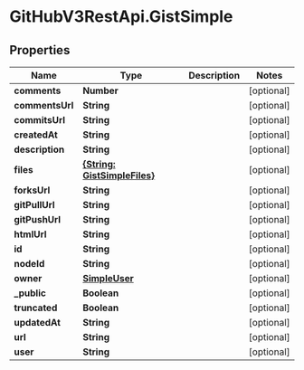 # GitHubV3RestApi.GistSimple

## Properties

Name | Type | Description | Notes
------------ | ------------- | ------------- | -------------
**comments** | **Number** |  | [optional] 
**commentsUrl** | **String** |  | [optional] 
**commitsUrl** | **String** |  | [optional] 
**createdAt** | **String** |  | [optional] 
**description** | **String** |  | [optional] 
**files** | [**{String: GistSimpleFiles}**](GistSimpleFiles.md) |  | [optional] 
**forksUrl** | **String** |  | [optional] 
**gitPullUrl** | **String** |  | [optional] 
**gitPushUrl** | **String** |  | [optional] 
**htmlUrl** | **String** |  | [optional] 
**id** | **String** |  | [optional] 
**nodeId** | **String** |  | [optional] 
**owner** | [**SimpleUser**](SimpleUser.md) |  | [optional] 
**_public** | **Boolean** |  | [optional] 
**truncated** | **Boolean** |  | [optional] 
**updatedAt** | **String** |  | [optional] 
**url** | **String** |  | [optional] 
**user** | **String** |  | [optional] 


